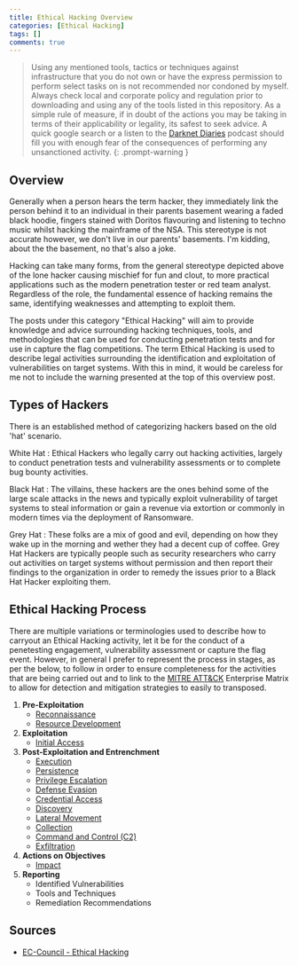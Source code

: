 ```yaml
---
title: Ethical Hacking Overview
categories: [Ethical Hacking]
tags: []
comments: true
---
```


> Using any mentioned tools, tactics or techniques against infrastructure that you do not own or have the express permission to perform select tasks on is not recommended nor condoned by myself. Always check local and corporate policy and regulation prior to downloading and using any of the tools listed in this repository. As a simple rule of measure, if in doubt of the actions you may be taking in terms of their applicability or legality, its safest to seek advice. A quick google search or a listen to the [Darknet Diaries](https://darknetdiaries.com/) podcast should fill you with enough fear of the consequences of performing any unsanctioned activity.
{: .prompt-warning }

## Overview

Generally when a person hears the term hacker, they immediately link the person behind it to an individual in their parents basement wearing a faded black hoodie, fingers stained with Doritos flavouring and listening to techno music whilst hacking the mainframe of the NSA. This stereotype is not accurate however, we don't live in our parents' basements. I'm kidding, about the the basement, no that's also a joke.

Hacking can take many forms, from the general stereotype depicted above of the lone hacker causing mischief for fun and clout, to more practical applications such as the modern penetration tester or red team analyst. Regardless of the role, the fundamental essence of hacking remains the same, identifying weaknesses and attempting to exploit them.

The posts under this category "Ethical Hacking" will aim to provide knowledge and advice surrounding hacking techniques, tools, and methodologies that can be used for conducting penetration tests and for use in capture the flag competitions. The term Ethical Hacking is used to describe legal activities surrounding the identification and exploitation of vulnerabilities on target systems. With this in mind, it would be careless for me not to include the warning presented at the top of this overview post.

## Types of Hackers

There is an established method of categorizing hackers based on the old 'hat' scenario.

White Hat
: Ethical Hackers who legally carry out hacking activities, largely to conduct penetration tests and vulnerability assessments or to complete bug bounty activities.

Black Hat
: The villains, these hackers are the ones behind some of the large scale attacks in the news and typically exploit vulnerability of target systems to steal information or gain a revenue via extortion or commonly in modern times via the deployment of Ransomware.

Grey Hat
: These folks are a mix of good and evil, depending on how they wake up in the morning and wether they had a decent cup of coffee. Grey Hat Hackers are typically people such as security researchers who carry out activities on target systems without permission and then report their findings to the organization in order to remedy the issues prior to a Black Hat Hacker exploiting them.

## Ethical Hacking Process

There are multiple variations or terminologies used to describe how to carryout an Ethical Hacking activity, let it be for the conduct of a penetesting engagement, vulnerability assessment or capture the flag event. However, in general I prefer to represent the process in stages, as per the below, to follow in order to ensure completeness for the activities that are being carried out and to link to the [MITRE ATT&CK](https://attack.mitre.org/matrices/enterprise/) Enterprise Matrix to allow for detection and mitigation strategies to easily to transposed.

1. **Pre-Exploitation**
   - [Reconnaissance](https://darkcybe.github.io/posts/Reconnaissance/)
   - [Resource Development](https://darkcybe.github.io/posts/Resource_Development/)
2. **Exploitation**
   - [Initial Access](https://attack.mitre.org/tactics/TA0001/)
3. **Post-Exploitation and Entrenchment**
   - [Execution](https://attack.mitre.org/tactics/TA0002/)
   - [Persistence](https://attack.mitre.org/tactics/TA0003)
   - [Privilege Escalation](https://attack.mitre.org/tactics/TA0004/)
   - [Defense Evasion](https://attack.mitre.org/tactics/TA0005/)
   - [Credential Access](https://attack.mitre.org/tactics/TA0006/)
   - [Discovery](https://attack.mitre.org/tactics/TA0007/)
   - [Lateral Movement](https://attack.mitre.org/tactics/TA0008/)
   - [Collection](https://attack.mitre.org/tactics/TA0009/)
   - [Command and Control (C2)](https://attack.mitre.org/tactics/TA0011/)
   - [Exfiltration](https://attack.mitre.org/tactics/TA0010/)
4. **Actions on Objectives**
   -  [Impact](https://attack.mitre.org/tactics/TA0040/)
5. **Reporting**
   - Identified Vulnerabilities
   - Tools and Techniques
   - Remediation Recommendations

## Sources
- [EC-Council - Ethical Hacking](https://www.eccouncil.org/ethical-hacking/)